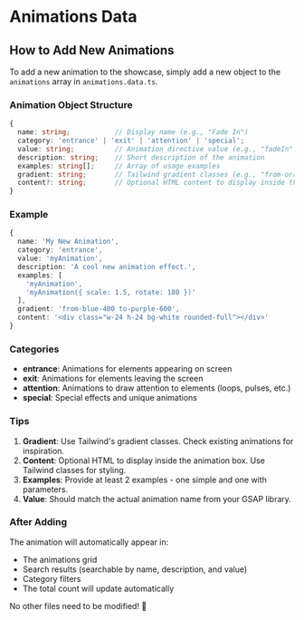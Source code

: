 # Animations Data

## How to Add New Animations

To add a new animation to the showcase, simply add a new object to the `animations` array in `animations.data.ts`.

### Animation Object Structure

```typescript
{
  name: string;           // Display name (e.g., "Fade In")
  category: 'entrance' | 'exit' | 'attention' | 'special';
  value: string;          // Animation directive value (e.g., "fadeIn" or "fadeIn({ x: '-100%' })")
  description: string;    // Short description of the animation
  examples: string[];     // Array of usage examples
  gradient: string;       // Tailwind gradient classes (e.g., "from-orange-400 to-teal-600")
  content?: string;       // Optional HTML content to display inside the animation box
}
```

### Example

```typescript
{
  name: 'My New Animation',
  category: 'entrance',
  value: 'myAnimation',
  description: 'A cool new animation effect.',
  examples: [
    'myAnimation',
    'myAnimation({ scale: 1.5, rotate: 180 })'
  ],
  gradient: 'from-blue-400 to-purple-600',
  content: '<div class="w-24 h-24 bg-white rounded-full"></div>'
}
```

### Categories

- **entrance**: Animations for elements appearing on screen
- **exit**: Animations for elements leaving the screen
- **attention**: Animations to draw attention to elements (loops, pulses, etc.)
- **special**: Special effects and unique animations

### Tips

1. **Gradient**: Use Tailwind's gradient classes. Check existing animations for inspiration.
2. **Content**: Optional HTML to display inside the animation box. Use Tailwind classes for styling.
3. **Examples**: Provide at least 2 examples - one simple and one with parameters.
4. **Value**: Should match the actual animation name from your GSAP library.

### After Adding

The animation will automatically appear in:

- The animations grid
- Search results (searchable by name, description, and value)
- Category filters
- The total count will update automatically

No other files need to be modified! 🎉
